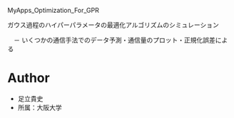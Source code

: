 MyApps_Optimization_For_GPR
 
ガウス過程のハイパーパラメータの最適化アルゴリズムのシミュレーション
 
　－ いくつかの通信手法でのデータ予測・通信量のプロット・正規化誤差による
 

# Author
 
* 足立貴史
* 所属：大阪大学
